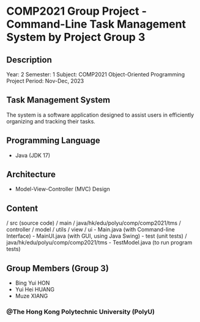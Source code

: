 # COMP2021 Group Project - Command-Line Task Management System by Project Group 3

## Description 
Year: 2
Semester: 1
Subject: COMP2021 Object-Oriented Programming
Project Period: Nov-Dec, 2023

## Task Management System 
The system is a software application designed to assist users in efficiently organizing and tracking their tasks.

## Programming Language 
- Java (JDK 17)

## Architecture 
- Model-View-Controller (MVC) Design

## Content
/ src (source code)
    / main 
        / java/hk/edu/polyu/comp/comp2021/tms
            / controller 
            / model 
            / utils
            / view 
                / ui
                - Main.java (with Command-line Interface)
                - MainUI.java (with GUI, using Java Swing)
    - test (unit tests)
        / java/hk/edu/polyu/comp/comp2021/tms
        - TestModel.java (to run program tests)

## Group Members (Group 3)
- Bing Yui HON 
- Yui Hei HUANG 
- Muze XIANG 

### @The Hong Kong Polytechnic University (PolyU)
